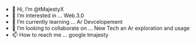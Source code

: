 - 👋 Hi, I’m @tMajestyX
- 👀 I’m interested in ... Web.3.0
- 🌱 I’m currently learning ... Ar Devcelopement
- 💞️ I’m looking to collaborate on ... New Tech an Ar exploration and usage
- 📫 How to reach me ... google tmajesty

<!---
tMajestyX/tMajestyX is a ✨ special ✨ rei
